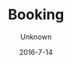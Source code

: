 ---
title: Booking
showInNav: true
sections:
    -
        template: fullHeightBanner
        button:
            target: _self
            text: 'Book us now'
            href: '#booking'
        text: '# Having a party? A baby shower? A meeting? No problem :)'
        backgroundImage: b66ba8f6703592bb5a2d2d01a3e18b0500db998b
    -
        template: richTextSection
        text: "# Book table\n\nWe would love to reserve a table for you. Fill in the form below and we will get back to you with a confirmation as soon as possible.\n\n[Book a table](#booking)"
    -
        template: richTextSection
        text: "# Book meeting/activity\n\nNeed a room for meeting with the housing association, working meeting, mothers/fathers group or a private party, try our activity room which accommodates about 10 people. The activity room has four large tables, a nice big whiteboard to draw on and if you need to show presentations or other media you can use our TV with many connectivity options. The four tables can be stacked in the case you need floor space.\n\n### Room rent and catering:\n\nRent our activity room with facilities as well as black coffee, tea and ice water ad libitum. Price is 600 kr. for 4 hours with up to 10 participants. It is possible to add more hours and participants for a fee.\n\n### Extra packages:\n\nBreakfast package: add our delicious breakfast dish for only 50 kr. per person\n\n1.  Lunch package: add our delicious homemade sandwiches for only 50 kr. per person\n\n2.  Snack package 1: add freshly baked bread with butter and fruit platter for only 35 kr. per person\n\n3.  Snack package 2: add freshly baked cake for only 25 kr. per person\n\n4.  Soft drinks while renting the room, only 20 kr. per bottle\n\n5.  Other drinks - we can offer all our delicious hot and cold drinks - call for price\n\nIf you have questions or special requests, please contact Julia Eliasen on [julia@sweetsurrender.dk](mailto:julia@sweetsurrender.dk)."
        images: []
    -
        template: buffetInfo
        heading: 'Book party'
        subheading: 'Delicious package deals with lunch or brunch buffet'
        brunchText: "### Brunch Buffet\n\nBrunch buffet includes:\n\n*   Scrambled eggs\n\n*   Bacon\n\n*   Brunch Sausages\n\n*   Homemade tuna mousse\n\n*   Fried potato wedges and mushrooms\n\n*   Cheese, butter, jam\n\n*   Fruit platter, yoghurt with homemade muesli\n\n*   Homemade pancakes (American with syrup)\n\n*   2 kinds of pie, green salad, humus\n\n*   Rye bread, and freshly baked bread\n\n*   Juice, coffee, tea\n\nStandard Package includes room rent for 3 hours, team for serving, preparing the food and facilities as well as tidying up and cleaning.\n\nIt is possible to buy additional hours, cake, welcome drink and other additional services. [Download the price list](http://englishpricelist/)."
        lunchText: "### Lunch Buffet\n\nLunch buffet includes:\n\n*   Warm liver paste with bacon and mushrooms\n\n*   Homemade pizza snails (with and without meat)\n\n*   Chicken thighs\n\n*   Homemade tuna mousse\n\n*   Homemade egg salad\n\n*   Homemade potato Salad\n\n*   Homemade pasta Salad\n\n*   Homemade humus\n\n*   Green salad\n\n*   2 kinds of pie\n\n*   Rye bread, freshly baked bread\n\n*   Juice, coffee, tea\n\nStandard Package includes room rent for 3 hours, team for serving, preparing the food and facilities as well as tidying up and cleaning.\n\nIt is possible to buy additional hours, cake, welcome drink and other additional services. [Download the price list](http://englishpricelist/)."
        images:
            - null
            - ae1a0d77b3822e3e5cce5e8deca34330930d025e
            - e82fc2ae8f8dd4701fb97c994e82371615b33bf6
            - 73aae1c6bb0fe02d797e1f1da554cdc8b82a8651
            - 22632782b6e0303f4ab1f1c7195a35d7a569b327
            - null
        body: "Hold your next christening, birthday or other celebration at Sweet Surrender. We offer two delicious packages with brunch or lunch buffet which you can enjoy together with your guests in our cozy and child-friendly facilities. We will take care of it all for you, so just enjoy the day along with the guests.\n\nRead more below and contact Julia Eliasen on [julia@sweetsurrender.dk](mailto:julia@sweetsurrender.dk) to hear more. You can also [book online here](#booking)."
    -
        template: quotes
        heading: Testimonials
        quotes:
            -
                text: 'Thanks. We had an absolutely fantastic day! The food was very delicious and we enjoyed it all together. The place is cozy and perfect fit for a naming celebration. The staff was wildly sweet and quite trendy. We could just sit back and enjoy the day together with our guests.'
                name: 'Lone Jakobsen'
            -
                text: 'We had an absolutely fantastic day! Much of the success was undoubtedly to be with you! Lovely food, cozy atmosphere, space, and not least yours truly pleasant and sweet staff. One sensed to be taken care off!! Our guests were also very impressed with the place and the food. So THANK YOU! '
                name: 'Katrine Muff Enevoldsen'
            -
                text: 'Thank you for wonderful food and lovely setting for our son''s baptism. We had a really good day and we are fully satisfied with the food, place and servicing. From the guests came also many praises for the food. So THOUSAND thanks from us!!'
                name: 'Anne Ulrik'
            -
                text: 'We had a really nice day, great place to host an event especially with children. Delicious food and cute girls who took care of it all. Only praise from here and it’s certainly not the last time we choose to host something at the cafe.'
                name: 'Heidi Hvam'
    -
        template: tabbedIframes
        heading: 'Book us now'
        iframes:
            -
                tabName: Buffet
                iFrameUrl: 'https://podio.com/webforms/15286468/1024618?e=true'
                height: 1410px
            -
                tabName: Table
                iFrameUrl: 'https://podio.com/webforms/15286559/1024623?e=true'
                height: 990px
            -
                tabName: 'Conference room'
                iFrameUrl: 'https://podio.com/webforms/15416533/1033776?e=true'
                height: 1050px
navOrder: '2'
description: null
meta:
    id: 80194a97565a3723e2c8d5c404ec87e0a67ea0ff
    parentId: ""
    language: en
date: '2016-7-14'
author: Unknown
permalink: /en/booking/
layout: sectionPage
---